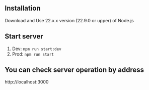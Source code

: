 ## Installation
Download and Use 22.x.x version (22.9.0 or upper) of Node.js

## Start server
1. Dev: `npm run start:dev`
2. Prod: `npm run start`
## You can check server operation by address
   http://localhost:3000
